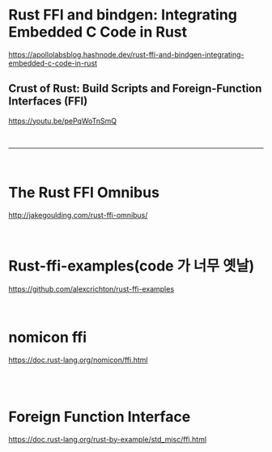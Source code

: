 #  Rust FFI and bindgen: Integrating Embedded C Code in Rust

https://apollolabsblog.hashnode.dev/rust-ffi-and-bindgen-integrating-embedded-c-code-in-rust


##  Crust of Rust: Build Scripts and Foreign-Function Interfaces (FFI)

https://youtu.be/pePqWoTnSmQ

<br>

<hr>

<br>



# The Rust FFI Omnibus

http://jakegoulding.com/rust-ffi-omnibus/

<br>

# Rust-ffi-examples(code 가 너무 옛날)

https://github.com/alexcrichton/rust-ffi-examples

<br>

# nomicon ffi

https://doc.rust-lang.org/nomicon/ffi.html

<br>


<br>

# Foreign Function Interface

https://doc.rust-lang.org/rust-by-example/std_misc/ffi.html
